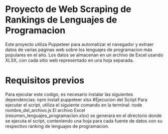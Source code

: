 # Proyecto de Web Scraping de Rankings de Lenguajes de Programacion
Este proyecto utiliza Puppeteer para automatizar el navegador y extraer datos de varias páginas web sobre los lenguajes de programacion más populares en el año. Los datos se almacenan en un archivo de Excel usando XLSX, con cada sitio web representado en una hoja separada.
# Requisitos previos
Para ejecutar este codigo, es necesario instalar las siguientes dependencias:
npm install puppeteer xlsx
#Ejecucion del Script
Para ejecutar el script, utiliza el siguiente comando en la terminal:
node nombre_del_archivo.js
El archivo Excel (resumen_lenguajes_programacion.xlsx) se generara en el directorio donde se ejecuta el script, conteniendo una hoja para cada fuente de datos con su respectivo ranking de lenguajes de programacion.
